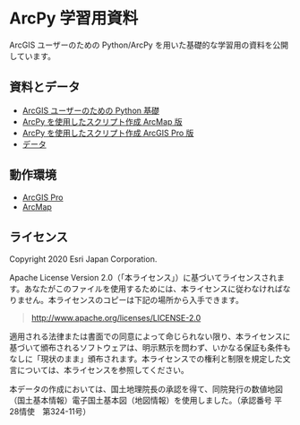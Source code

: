 # ArcPy 学習用資料
ArcGIS ユーザーのための Python/ArcPy を用いた基礎的な学習用の資料を公開しています。


## 資料とデータ
* [ArcGIS ユーザーのための Python 基礎](https://github.com/EsriJapan/arcpy-resources/blob/master/ArcGIS%20%E3%83%A6%E3%83%BC%E3%82%B6%E3%83%BC%E3%81%AE%E3%81%9F%E3%82%81%E3%81%AE%20Python%20%E5%9F%BA%E7%A4%8E.pdf)
* [ArcPy を使用したスクリプト作成 ArcMap 版](https://github.com/EsriJapan/arcpy-resources/blob/master/ArcPy%20%E3%82%92%E4%BD%BF%E7%94%A8%E3%81%97%E3%81%9F%E3%82%B9%E3%82%AF%E3%83%AA%E3%83%97%E3%83%88%E4%BD%9C%E6%88%90_ArcMap.pdf)
* [ArcPy を使用したスクリプト作成 ArcGIS Pro 版](https://github.com/EsriJapan/arcpy-resources/blob/master/ArcPy%20%E3%82%92%E4%BD%BF%E7%94%A8%E3%81%97%E3%81%9F%E3%82%B9%E3%82%AF%E3%83%AA%E3%83%97%E3%83%88%E4%BD%9C%E6%88%90_ArcGISPro.pdf)
* [データ](https://github.com/EsriJapan/arcpy-resources/tree/master/data)

## 動作環境
* [ArcGIS Pro](https://www.esrij.com/products/arcgis-desktop/environments/arcgis-pro/)  
* [ArcMap](https://www.esrij.com/products/arcgis-desktop/environments/arcmap/) 

## ライセンス
Copyright 2020 Esri Japan Corporation.

Apache License Version 2.0（「本ライセンス」）に基づいてライセンスされます。あなたがこのファイルを使用するためには、本ライセンスに従わなければなりません。本ライセンスのコピーは下記の場所から入手できます。

> http://www.apache.org/licenses/LICENSE-2.0

適用される法律または書面での同意によって命じられない限り、本ライセンスに基づいて頒布されるソフトウェアは、明示黙示を問わず、いかなる保証も条件もなしに「現状のまま」頒布されます。本ライセンスでの権利と制限を規定した文言については、本ライセンスを参照してください。

本データの作成においては、国土地理院長の承認を得て、同院発行の数値地図（国土基本情報）電子国土基本図（地図情報）を使用しました。（承認番号 平28情使　第324-11号）

